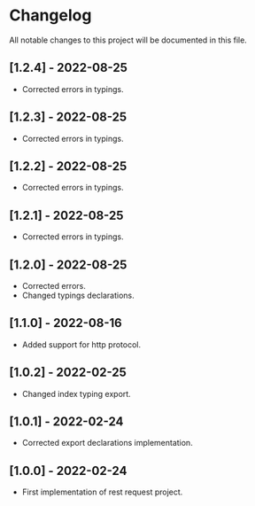 # Changelog
All notable changes to this project will be documented in this file.

## [1.2.4] - 2022-08-25
- Corrected errors in typings.
## [1.2.3] - 2022-08-25
- Corrected errors in typings.
## [1.2.2] - 2022-08-25
- Corrected errors in typings.
## [1.2.1] - 2022-08-25
- Corrected errors in typings.
## [1.2.0] - 2022-08-25
- Corrected errors.
- Changed typings declarations.
## [1.1.0] - 2022-08-16
- Added support for http protocol.
## [1.0.2] - 2022-02-25
- Changed index typing export.
## [1.0.1] - 2022-02-24
- Corrected export declarations implementation.
## [1.0.0] - 2022-02-24
- First implementation of rest request project.
